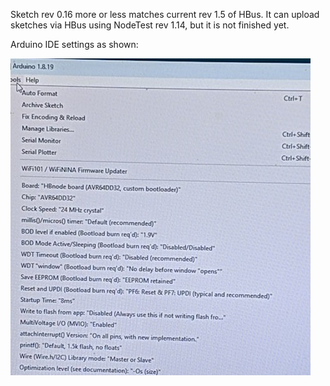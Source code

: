 Sketch rev 0.16 more or less matches current rev 1.5 of HBus. It can upload sketches via HBus using NodeTest rev 1.14, but it is not finished yet.

Arduino IDE settings as shown:

![settings](https://github.com/akouz/HBnode/blob/main/AVR64DD32/Sketches/HBnode_DD32/Settings.jpg)
